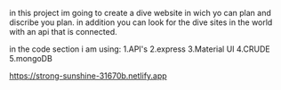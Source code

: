 in this project im going to create a dive website in wich yo can plan and discribe you plan.
in addition you can look for the dive sites in the world with an api that is connected.

in the code section i am using:
1.API's
2.express
3.Material UI
4.CRUDE
5.mongoDB


https://strong-sunshine-31670b.netlify.app
